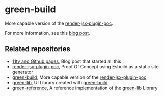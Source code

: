 # green-build

More capable version of the [render-jsx-plugin-poc](https://github.com/jaccomeijer/render-jsx-plugin-poc).

For more information, see this [blog post](https://www.jaccomeijer.nl/blog/render-jsx-plugin/).

## Related repositories

- [11ty and Github pages](https://www.jaccomeijer.nl/blog/11ty-and-github-pages/), Blog post that started all this
- [render-jsx-plugin-poc](https://github.com/jaccomeijer/render-jsx-plugin-poc), Proof Of Concept using Esbuild as a static site generator 
- [green-build](https://github.com/jaccomeijer/green-build), More capable version of the [render-jsx-plugin-poc](https://github.com/jaccomeijer/render-jsx-plugin-poc)
- [green-lib](https://github.com/jaccomeijer/green-lib), UI Library created with [green-build](https://github.com/jaccomeijer/green-build)
- [green-reference](https://github.com/jaccomeijer/green-reference), A reference implementation of the [green-lib](https://github.com/jaccomeijer/green-lib) Library
